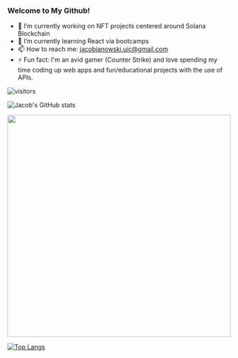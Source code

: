 ### Welcome to My Github!

- 🔭 I’m currently working on NFT projects centered around Solana Blockchain
- 🌱 I’m currently learning React via bootcamps
- 📫 How to reach me: [jacobjanowski.uic@gmail.com](jacobjanowski.uic@gmail.com)
- ⚡ Fun fact: I'm an avid gamer (Counter Strike) and love spending my time coding up web apps and fun/educational projects with the use of APIs.

![visitors](https://page-views.glitch.me/badge?page_id=jacjanowski.visitor-badge)

![Jacob's GitHub stats](https://github-readme-stats.vercel.app/api?username=jacjanowski&show_icons=true&theme=radical)

<img height="500px" width="100%" src="https://i.pinimg.com/originals/56/c4/06/56c40692c8bee56f0602139afc7ef069.gif">

[![Top Langs](https://github-readme-stats.vercel.app/api/top-langs/?username=jacjanowski)](https://github.com/jacjanowski/github-readme-stats)


